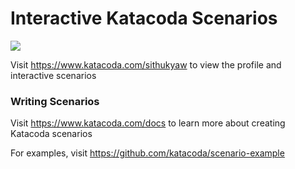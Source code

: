 # Interactive Katacoda Scenarios

[![](http://shields.katacoda.com/katacoda/sithukyaw/count.svg)](https://www.katacoda.com/sithukyaw "Get your profile on Katacoda.com")

Visit https://www.katacoda.com/sithukyaw to view the profile and interactive scenarios

### Writing Scenarios
Visit https://www.katacoda.com/docs to learn more about creating Katacoda scenarios

For examples, visit https://github.com/katacoda/scenario-example
